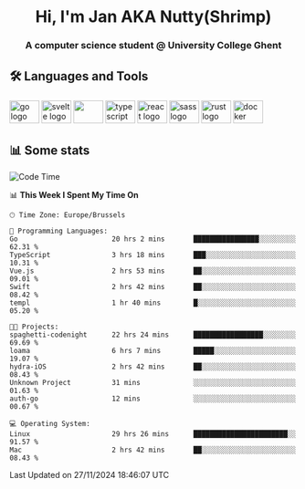 <h1 align="center">Hi, I'm Jan AKA Nutty(Shrimp)</h1>
<h3 align="center">A computer science student @ University College Ghent</h3>

<h2 align="left">🛠️ Languages and Tools</h2>

###

<div align="left">
  <img src="https://cdn.jsdelivr.net/gh/devicons/devicon/icons/go/go-original.svg" height="40" width="52" alt="go logo"  />
  <img src="https://cdn.jsdelivr.net/gh/devicons/devicon@latest/icons/svelte/svelte-original.svg"  height="40" width="52" alt="svelte logo" />
  <img src="https://cdn.jsdelivr.net/gh/devicons/devicon@latest/icons/tailwindcss/tailwindcss-original.svg" height="40" width="52" />
  <img src="https://cdn.jsdelivr.net/gh/devicons/devicon/icons/typescript/typescript-original.svg" height="40" width="52" alt="typescript logo"  />
  <img src="https://cdn.jsdelivr.net/gh/devicons/devicon/icons/react/react-original.svg" height="40" width="52" alt="react logo"  />
  <img src="https://cdn.jsdelivr.net/gh/devicons/devicon/icons/sass/sass-original.svg" height="40" width="52" alt="sass logo"  />
  <img src="https://cdn.jsdelivr.net/gh/devicons/devicon@latest/icons/rust/rust-original.svg" height="40" width="52" alt="rust logo" />
  <img src="https://cdn.jsdelivr.net/gh/devicons/devicon/icons/docker/docker-original.svg" height="40" width="52" alt="docker logo"  />
</div>

<h2>📊 Some stats</h2>

<!--START_SECTION:waka-->
![Code Time](http://img.shields.io/badge/Code%20Time-5%2C301%20hrs%203%20mins-blue)

📊 **This Week I Spent My Time On** 

```text
🕑︎ Time Zone: Europe/Brussels

💬 Programming Languages: 
Go                       20 hrs 2 mins       ████████████████░░░░░░░░░   62.31 % 
TypeScript               3 hrs 18 mins       ███░░░░░░░░░░░░░░░░░░░░░░   10.31 % 
Vue.js                   2 hrs 53 mins       ██░░░░░░░░░░░░░░░░░░░░░░░   09.01 % 
Swift                    2 hrs 42 mins       ██░░░░░░░░░░░░░░░░░░░░░░░   08.42 % 
templ                    1 hr 40 mins        █░░░░░░░░░░░░░░░░░░░░░░░░   05.20 % 

🐱‍💻 Projects: 
spaghetti-codenight      22 hrs 24 mins      █████████████████░░░░░░░░   69.69 % 
loama                    6 hrs 7 mins        █████░░░░░░░░░░░░░░░░░░░░   19.07 % 
hydra-iOS                2 hrs 42 mins       ██░░░░░░░░░░░░░░░░░░░░░░░   08.43 % 
Unknown Project          31 mins             ░░░░░░░░░░░░░░░░░░░░░░░░░   01.63 % 
auth-go                  12 mins             ░░░░░░░░░░░░░░░░░░░░░░░░░   00.67 % 

💻 Operating System: 
Linux                    29 hrs 26 mins      ███████████████████████░░   91.57 % 
Mac                      2 hrs 42 mins       ██░░░░░░░░░░░░░░░░░░░░░░░   08.43 % 
```


 Last Updated on 27/11/2024 18:46:07 UTC
<!--END_SECTION:waka-->
